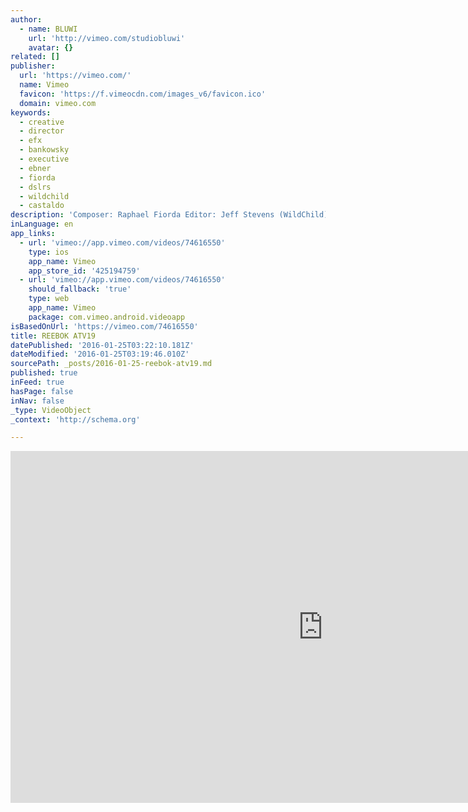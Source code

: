 ```yaml
---
author:
  - name: BLUWI
    url: 'http://vimeo.com/studiobluwi'
    avatar: {}
related: []
publisher:
  url: 'https://vimeo.com/'
  name: Vimeo
  favicon: 'https://f.vimeocdn.com/images_v6/favicon.ico'
  domain: vimeo.com
keywords:
  - creative
  - director
  - efx
  - bankowsky
  - executive
  - ebner
  - fiorda
  - dslrs
  - wildchild
  - castaldo
description: 'Composer: Raphael Fiorda Editor: Jeff Stevens (WildChild) Executive Creative Director: Avery Carroll Creative Director: Jeremy Lamin Associate Creative Director: Brett Dixon Associate Creative Director: Michael Camarra Creative: Shamel Washington Agency Executive Producer: Katya Bankowsky Agency Music Producer: Jarrett Mason Account Director: AJ Boury Account Executive: Christina Castaldo Production CO: HSI Director: Ryan Ebner EFX: Mass Market'
inLanguage: en
app_links:
  - url: 'vimeo://app.vimeo.com/videos/74616550'
    type: ios
    app_name: Vimeo
    app_store_id: '425194759'
  - url: 'vimeo://app.vimeo.com/videos/74616550'
    should_fallback: 'true'
    type: web
    app_name: Vimeo
    package: com.vimeo.android.videoapp
isBasedOnUrl: 'https://vimeo.com/74616550'
title: REEBOK ATV19
datePublished: '2016-01-25T03:22:10.181Z'
dateModified: '2016-01-25T03:19:46.010Z'
sourcePath: _posts/2016-01-25-reebok-atv19.md
published: true
inFeed: true
hasPage: false
inNav: false
_type: VideoObject
_context: 'http://schema.org'

---
```

<iframe src="https://cdn.embedly.com/widgets/media.html?src=https%3A%2F%2Fplayer.vimeo.com%2Fvideo%2F74616550&amp;url=https%3A%2F%2Fvimeo.com%2F74616550&amp;image=http%3A%2F%2Fi.vimeocdn.com%2Fvideo%2F449023414_1280.jpg&amp;key=b7d04c9b404c499eba89ee7072e1c4f7&amp;type=text%2Fhtml&amp;schema=vimeo" width="1000" height="563" scrolling="no" frameborder="0" allowfullscreen="allowfullscreen" style=""></iframe>